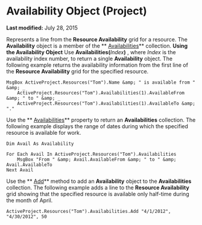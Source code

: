 
# Availability Object (Project)

 **Last modified:** July 28, 2015


Represents a line from the  **Resource Availability** grid for a resource. The **Availability** object is a member of the ** [Availabilities](51224d62-777b-1ae3-a646-ca977464d37d.md)** collection.
 **Using the Availability Object**
Use  **Availabilities(**_Index_**)** , where _Index_ is the availability index number, to return a single **Availability** object. The following example returns the availability information from the first line of the **Resource Availability** grid for the specified resource.



```
MsgBox ActiveProject.Resources("Tom").Name &amp; " is available from " &amp; _ 
    ActiveProject.Resources("Tom").Availabilities(1).AvailableFrom &amp; " to " &amp; _ 
    ActiveProject.Resources("Tom").Availabilities(1).AvailableTo &amp; "." 

```

Use the  ** [Availabilities](1525ba2e-49c1-216a-0b45-008e866163d5.md)** property to return an **Availabilities** collection. The following example displays the range of dates during which the specified resource is available for work.



```
Dim Avail As Availability 
 
For Each Avail In ActiveProject.Resources("Tom").Availabilities 
    MsgBox "From " &amp; Avail.AvailableFrom &amp; " to " &amp; Avail.AvailableTo 
Next Avail 

```

Use the  ** [Add](4506674e-947b-905b-93bd-73a58281d676.md)** method to add an **Availability** object to the **Availabilities** collection. The following example adds a line to the **Resource Availability** grid showing that the specified resource is available only half-time during the month of April.



```
ActiveProject.Resources("Tom").Availabilities.Add "4/1/2012", "4/30/2012", 50
```

